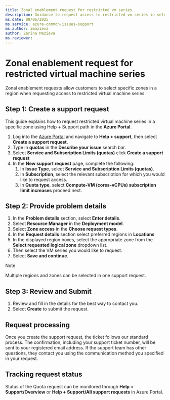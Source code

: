 ```yaml
---
title: Zonal enablement request for restricted vm series
description: Guidance to request access to restricted vm series in selected zones.
ms.date: 08/06/2025
ms.service: azure-common-issues-support
ms.author: zmazieva
author: Zarina Mazieva
ms.reviewer: 
---
```

# Zonal enablement request for restricted virtual machine series  

Zonal enablement requests allow customers to select specific zones in a region when requesting access to restricted virtual machine series. 

## Step 1: Create a support request

This guide explains how to request restricted virtual machine series in a specific zone using Help + Support path in the **Azure Portal**.

1. Log into the [Azure Portal](https://portal.azure.com) and navigate to **Help + support**, then select **Create a support request**.
1. Type in **quotas** in the **Describe your issue** search bar.
1. Select **Service and Subscription Limits (quotas)** click **Create a support request**
1. In the **New support request** page, complete the following:
    1. In **Issue Type**, select **Service and Subscription Limits (quotas)**.
    1. In **Subscription**, select the relevant subscription for which you would like to request access.
    1. In **Quota type**, select **Compute-VM (cores-vCPUs) subscription limit increases** proceed next.
 
## Step 2: Provide problem details

1. In the **Problem details** section, select **Enter details**.
1. Select **Resource Manager** in the **Deployment model**.
1. Select **Zone access** in the **Choose request types**.
1. In the **Request details** section select preferred regions in **Locations**
1. In the displayed region boxes, select the appropriate zone from the **Select requested logical zone** dropdown list.
1. Then select the VM series you would like to request.
1. Select **Save and continue**.
> [!Note]
> Multiple regions and zones can be selected in one support request.

## Step 3: Review and Submit
1. Review and fill in the details for the best way to contact you.
1. Select **Create** to submit the request.

## Request processing

Once you create the support request, the ticket follows our standard process. The confirmation, including your support ticket number, will be sent to your registered email address. If the support team has other questions, they contact you using the communication method you specified in your request.

## Tracking request status

Status of the Quota request can be monitored through **Help + Support/Overview** or **Help + Support/All support requests** in Azure Portal.
